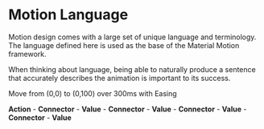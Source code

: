 # Motion Language

Motion design comes with a large set of unique language and terminology. The language defined here is used as the base of the Material Motion framework.

When thinking about language, being able to naturally produce a sentence that accurately describes the animation is important to its success.

Move from (0,0) to (0,100) over 300ms with Easing

**Action** - **Connector** - **Value** - **Connector** - **Value** - **Connector** - **Value** - **Connector** - **Value**